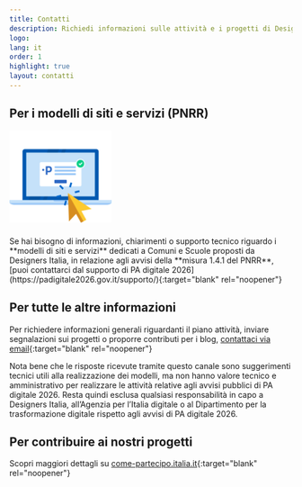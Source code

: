 ```yaml
---
title: Contatti
description: Richiedi informazioni sulle attività e i progetti di Designers Italia
logo:
lang: it
order: 1
highlight: true
layout: contatti
---
```


## Per i modelli di siti e servizi (PNRR)

<img src="/assets/images/modelli/pad2026-C.svg" alt="" style="height: 164px; display:block; margin-bottom:24px">
Se hai bisogno di informazioni, chiarimenti o supporto tecnico riguardo i **modelli di siti e servizi** dedicati a Comuni e Scuole proposti da Designers Italia, in relazione agli avvisi della **misura 1.4.1 del PNRR**, [puoi contattarci dal supporto di PA digitale 2026](https://padigitale2026.gov.it/supporto/){:target="blank" rel="noopener"}

## Per tutte le altre informazioni

Per richiedere informazioni generali riguardanti il piano attività, inviare segnalazioni sui progetti o proporre contributi per i blog, [contattaci via email](#link){:target="blank" rel="noopener"}

Nota bene che le risposte ricevute tramite questo canale sono suggerimenti tecnici utili alla realizzazione dei modelli, ma non hanno valore tecnico e amministrativo per realizzare le attività relative agli avvisi pubblici di PA digitale 2026. Resta quindi esclusa qualsiasi responsabilità in capo a Designers Italia, all’Agenzia per l’Italia digitale o al Dipartimento per la trasformazione digitale rispetto agli avvisi di PA digitale 2026.

## Per contribuire ai nostri progetti

Scopri maggiori dettagli su [come-partecipo.italia.it](https://come-partecipo.italia.it){:target="blank" rel="noopener"}
